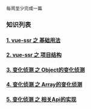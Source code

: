 
    每周至少完成一篇

### 知识列表

#### [1. vue-ssr 之 基础用法](/file/ssr1.md)

#### [2. vue-ssr 之 项目结构](/file/ssr2.md)

#### [3. 变化侦测 之 Object的变化侦测](/file/zc-object.md)

#### [4. 变化侦测 之 Array的变化侦测](/file/zc-array.md)

#### [5. 变化侦测 之 相关Api的实现](/file/zc-api.md)
